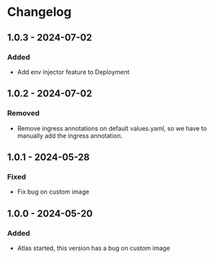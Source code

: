 # Changelog

## 1.0.3 - 2024-07-02

### Added

- Add env injector feature to Deployment 

## 1.0.2 - 2024-07-02

### Removed

- Remove ingress annotations on default values.yaml, so we have to manually add the ingress annotation.

## 1.0.1 - 2024-05-28

### Fixed

- Fix bug on custom image

## 1.0.0 - 2024-05-20

### Added

- Atlas started, this version has a bug on custom image

